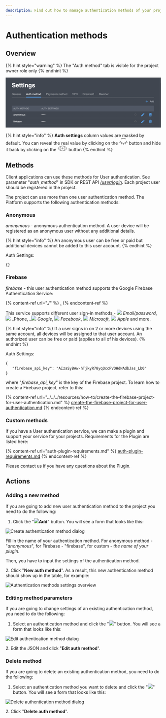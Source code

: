 ```yaml
---
description: Find out how to manage authentication methods of your project
---
```


# Authentication methods

## Overview

{% hint style="warning" %}
The "Auth method" tab is visible for the project owner role only
{% endhint %}

![](../../../.gitbook/assets/screenshot-2021-10-04-at-7.34.50-pm.png)

{% hint style="info" %}
**Auth settings** column values are masked by default. You can reveal the real value by clicking on the ![](../../../.gitbook/assets/closed-eye.svg) button and hide it back by clicking on the ![](../../../.gitbook/assets/opened-eye.svg) button
{% endhint %}

## Methods

Client applications can use these methods for User authentication. See parameter "_auth\_method_" in SDK or REST API [_/user/login_](https://backend.northghost.com/doc/user/index.html#!/user-controller/loginDevice). Each project user should be registered in the project.&#x20;

The project can use more than one user authentication method. The Platform supports the following authentication methods:

### Anonymous

_anonymous_ - anonymous authentication method. A user device will be registered as an anonymous user without any additional details.&#x20;

{% hint style="info" %}
An anonymous user can be free or paid but additional devices cannot be added to this user account.
{% endhint %}

Auth Settings:

```
{}
```

### Firebase

_firebase_ - this user authentication method supports the Google Firebase Authentication Service:

{% content-ref url="./" %}
[.](./)
{% endcontent-ref %}

This service supports different user sign-in methods - ![](../../../.gitbook/assets/email\_icon.png) _Email/password_, ![](../../../.gitbook/assets/phone\_icon.svg) _Phone, _![](../../../.gitbook/assets/google\_icon.svg) _Google_, ![](../../../.gitbook/assets/facebook\_icon.svg) _Facebook_, ![](../../../.gitbook/assets/mslive\_icon.svg) _Microsoft_, ![](../../../.gitbook/assets/apple\_icon.png) _Apple_ and more.&#x20;

{% hint style="info" %}
If a user signs in on 2 or more devices using the same account, all devices will be assigned to that user account. An authorized user can be free or paid (applies to all of his devices).
{% endhint %}

Auth Settings:

```
{
   "firebase_api_key": "AIzaSyBAw-hTjkyR78yqQccPVQHdNAdbJas_Lb0"
}
```

where "_firebase\_api\_key_" is the key of the Firebase project.  To learn how to create a Firebase project, refer to this:&#x20;

{% content-ref url="../../../resources/how-to/create-the-firebase-project-for-user-authentication.md" %}
[create-the-firebase-project-for-user-authentication.md](../../../resources/how-to/create-the-firebase-project-for-user-authentication.md)
{% endcontent-ref %}

### Custom methods

If you have a User authentication service, we can make a plugin and support your service for your projects. Requirements for the Plugin are listed here:

{% content-ref url="auth-plugin-requirements.md" %}
[auth-plugin-requirements.md](auth-plugin-requirements.md)
{% endcontent-ref %}

Please contact us if you have any questions about the Plugin.

## Actions

### Adding a new method

If you are going to add new user authentication method to the project you need to do the following:

1. Click the "![](../../../.gitbook/assets/plus\_icon.jpeg)**Add**" button. You will see a form that looks like this:

![Create authentication method dialog](../../../.gitbook/assets/add\_new\_auth.png)

Fill in the name of your authentication method. For anonymous method - "_anonymous_", for Firebase - "firebase", for custom -  _the name of your plugin_.

Then, you have to input the settings of the authentication method.

&#x20;  2\. Click "**New auth method**". As a result, this new authentication method should show up in the table, for example:

![Authentication methods settings overview](../../../.gitbook/assets/auth\_methods.png)

### Editing method parameters

If you are going to change settings of an existing authentication method, you need to do the following:

1. Select an authentication method and click the "![](../../../.gitbook/assets/edit\_icon.png)" button. You will see a form that looks like this:

![Edit authentication method dialog](../../../.gitbook/assets/edit\_auth\_settings.png)

&#x20; 2\. Edit the JSON and click "**Edit auth method**".&#x20;

### Delete method

If you are going to delete an existing authentication method, you need to do the following:

1. Select an authentication method you want to delete and click the "![](../../../.gitbook/assets/delete\_icon.png)" button. You will see a form that looks like this:

![Delete authentication method dialog](../../../.gitbook/assets/delete\_auth\_method.png)

&#x20;  2\. Click "**Delete auth method**".&#x20;

